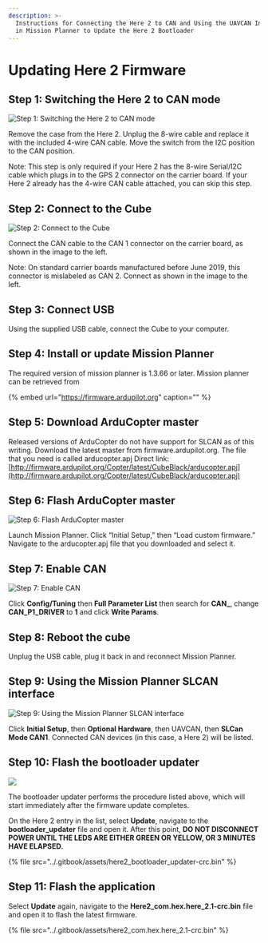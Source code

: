 ```yaml
---
description: >-
  Instructions for Connecting the Here 2 to CAN and Using the UAVCAN Interface
  in Mission Planner to Update the Here 2 Bootloader
---
```


# Updating Here 2 Firmware

## **Step 1: Switching the Here 2 to CAN mode**

![Step 1: Switching the Here 2 to CAN mode](../.gitbook/assets/step-1.jpg)

Remove the case from the Here 2. Unplug the 8-wire cable and replace it with the included 4-wire CAN cable. Move the switch from the I2C position to the CAN position.

Note: This step is only required if your Here 2 has the 8-wire Serial/I2C cable which plugs in to the GPS 2 connector on the carrier board. If your Here 2 already has the 4-wire CAN cable attached, you can skip this step.

## Step 2: Connect to the Cube

![Step 2: Connect to the Cube](../.gitbook/assets/step-2.jpg)

Connect the CAN cable to the CAN 1 connector on the carrier board, as shown in the image to the left.

Note: On standard carrier boards manufactured before June 2019, this connector is mislabeled as CAN 2. Connect as shown in the image to the left.

## Step 3: Connect USB

Using the supplied USB cable, connect the Cube to your computer.

## Step 4: Install or update Mission Planner

The required version of mission planner is 1.3.66 or later. Mission planner can be retrieved from

{% embed url="https://firmware.ardupilot.org" caption="" %}

## Step 5: Download ArduCopter master

Released versions of ArduCopter do not have support for SLCAN as of this writing. Download the latest master from firmware.ardupilot.org. The file that you need is called arducopter.apj Direct link: [http://firmware.ardupilot.org/Copter/latest/CubeBlack/arducopter.apj](http://firmware.ardupilot.org/Copter/latest/CubeBlack/arducopter.apj)

## Step 6: Flash ArduCopter master

![Step 6: Flash ArduCopter master](../.gitbook/assets/step-6.jpg)

Launch Mission Planner. Click “Initial Setup,” then “Load custom firmware.” Navigate to the arducopter.apj file that you downloaded and select it.

## Step 7: Enable CAN

![Step 7: Enable CAN](../.gitbook/assets/step-7.jpg)

Click **Config/Tuning** then **Full Parameter List** then search for **CAN\_**, change **CAN\_P1\_DRIVER** to **1** and click **Write Params**.

## Step 8: Reboot the cube

Unplug the USB cable, plug it back in and reconnect Mission Planner.

## Step 9: Using the Mission Planner SLCAN interface

![Step 9: Using the Mission Planner SLCAN interface](../.gitbook/assets/step-9.jpg)

Click **Initial Setup**, then **Optional Hardware**, then UAVCAN, then **SLCan Mode CAN1**. Connected CAN devices \(in this case, a Here 2\) will be listed.

## Step 10: Flash the bootloader updater

![](../.gitbook/assets/step10.jpg)

The bootloader updater performs the procedure listed above, which will start immediately after the firmware update completes.

On the Here 2 entry in the list, select **Update**, navigate to the **bootloader\_updater** file and open it. After this point, **DO NOT DISCONNECT POWER UNTIL THE LEDS ARE EITHER GREEN OR YELLOW, OR 3 MINUTES HAVE ELAPSED.**

{% file src="../.gitbook/assets/here2\_bootloader\_updater-crc.bin" %}

## Step 11: Flash the application

Select **Update** again, navigate to the **Here2\_com.hex.here\_2.1-crc.bin** file and open it to flash the latest firmware.

{% file src="../.gitbook/assets/here2\_com.hex.here\_2.1-crc.bin" %}

